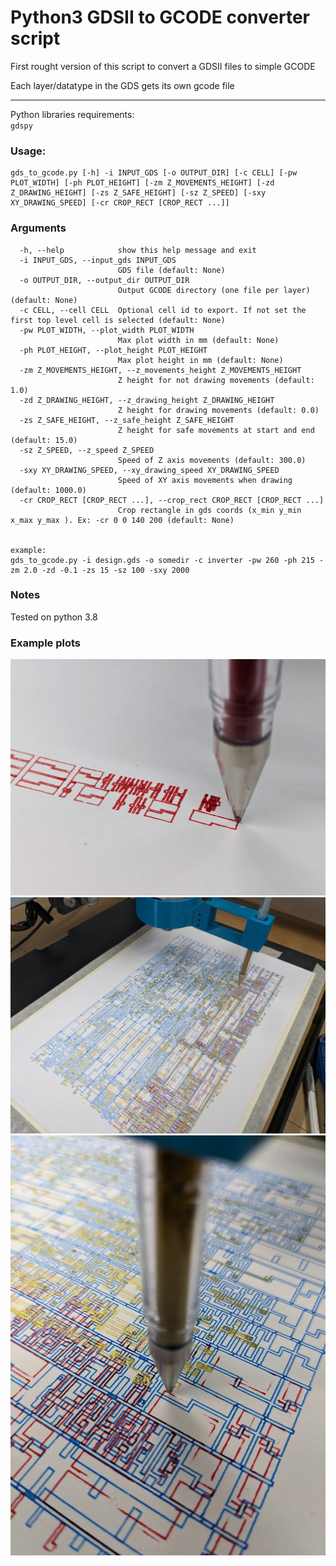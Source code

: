# Python3 GDSII to GCODE converter script

First rought version of this script to convert a GDSII files to simple GCODE

Each layer/datatype in the GDS gets its own gcode file

---
Python libraries requirements:  
`gdspy`


### Usage:
```
gds_to_gcode.py [-h] -i INPUT_GDS [-o OUTPUT_DIR] [-c CELL] [-pw PLOT_WIDTH] [-ph PLOT_HEIGHT] [-zm Z_MOVEMENTS_HEIGHT] [-zd Z_DRAWING_HEIGHT] [-zs Z_SAFE_HEIGHT] [-sz Z_SPEED] [-sxy XY_DRAWING_SPEED] [-cr CROP_RECT [CROP_RECT ...]]
```


### Arguments
```
  -h, --help            show this help message and exit
  -i INPUT_GDS, --input_gds INPUT_GDS
                        GDS file (default: None)
  -o OUTPUT_DIR, --output_dir OUTPUT_DIR
                        Output GCODE directory (one file per layer) (default: None)
  -c CELL, --cell CELL  Optional cell id to export. If not set the first top level cell is selected (default: None)
  -pw PLOT_WIDTH, --plot_width PLOT_WIDTH
                        Max plot width in mm (default: None)
  -ph PLOT_HEIGHT, --plot_height PLOT_HEIGHT
                        Max plot height in mm (default: None)
  -zm Z_MOVEMENTS_HEIGHT, --z_movements_height Z_MOVEMENTS_HEIGHT
                        Z height for not drawing movements (default: 1.0)
  -zd Z_DRAWING_HEIGHT, --z_drawing_height Z_DRAWING_HEIGHT
                        Z height for drawing movements (default: 0.0)
  -zs Z_SAFE_HEIGHT, --z_safe_height Z_SAFE_HEIGHT
                        Z height for safe movements at start and end (default: 15.0)
  -sz Z_SPEED, --z_speed Z_SPEED
                        Speed of Z axis movements (default: 300.0)
  -sxy XY_DRAWING_SPEED, --xy_drawing_speed XY_DRAWING_SPEED
                        Speed of XY axis movements when drawing (default: 1000.0)
  -cr CROP_RECT [CROP_RECT ...], --crop_rect CROP_RECT [CROP_RECT ...]
                        Crop rectangle in gds coords (x_min y_min x_max y_max ). Ex: -cr 0 0 140 200 (default: None)


example: 
gds_to_gcode.py -i design.gds -o somedir -c inverter -pw 260 -ph 215 -zm 2.0 -zd -0.1 -zs 15 -sz 100 -sxy 2000

```

### Notes

Tested on python 3.8

### Example plots

![](docs/example_1.jpg)
![](docs/example_5.jpg)
![](docs/example_4.jpg)



